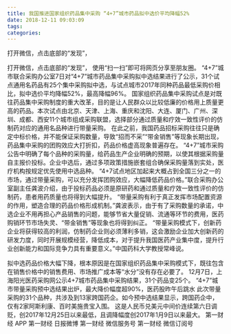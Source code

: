 ```yaml
---
title: 我国推进国家组织药品集中采购 “4+7”城市药品拟中选价平均降幅52%
date: 2018-12-11 09:03:09
tags: 
categories: 
---
```

打开微信，点击底部的“发现”，
<!-- more -->
打开微信，点击底部的“发现”，
使用“扫一扫”即可将网页分享至朋友圈。
“4+7”城市联合采购办公室7日对“4+7”城市药品集中采购拟中选结果进行了公示，31个试点通用名药品有25个集中采购拟中选，与试点城市2017年同种药品最低采购价相比，拟中选价平均降幅52%，最高降幅96%。
国家组织药品集中采购试点是对既往药品集中采购制度的重大改革，目的是让人民群众以比较低廉的价格用上质量更高的药品。本次试点由北京、天津、上海、重庆和沈阳、大连、厦门、广州、深圳、成都、西安11个城市组成采购联盟，选择部分通过质量和疗效一致性评价的仿制药对应的通用名品种进行带量采购。
在此之前，我国药品招标采购往往只是确定中标价格，并不能保证采购数量，导致“招而不采”“带金销售”等现象长期出现，药品集中采购的团购效应大打折扣，药品价格虚高现象普遍存在。
“4+7”城市采购公告中明确了每个品种的采购量，给药品生产企业明确的预期，以使其根据采购量自主报价投标。企业中选后，通过多项政策措施嵌套组合确保采购量落到实处，医疗机构按规定优先使用中选品种。
“4+7试点地区加起来大概占到全国三分之一的市场，通过带量采购，可以充分发挥团购效应，大幅降低药品价格。”联合采购办公室副主任龚波介绍，由于投标药品必须是原研药和通过质量和疗效一致性评价的仿制药，患者用药质量也将得到大幅提升。
“带量采购有利于真正发挥市场配置资源的作用，塑造合理的药品价格形成机制。”龚波表示，由于有了采购数量的承诺，中选企业不用再担心产品销售的问题，能够节省大量促销、流通等环节的费用，医药购销环节市场失灵、“带金销售”等现象也将得到纠正。
“带量采购模式下，创新药企业将获得较高的利润，仿制药企业则必须薄利多销，这会激励企业加大创新药的研发力度，同时开展规模经营，降低成本，对于提升我国医药产业集中度，提升行业创新能力和国际竞争力具有重要意义。”中国药科大学教授常峰说。
 
 
拟中选药品价格大幅下降，根本原因是在国家组织药品集中采购模式下，既往包含在销售价格中的销售费用、市场推广成本等“水分”没有存在必要了。
12月7日，上海阳光医药采购网公示4+7城市药品集中采购结果，31个药品变25个。
“4+7”城市带量采购预中选结果出炉，最大降价幅度超90%，医药股昨午后跳水
此次带量采购的31个品种，共涉及到13家跨国药企。如今预中选结果显示，跨国药企中，仅有2家阿斯利康、百时美施贵宝入围。
这是人民币兑美元中间价连续第六日调贬，创2017年12月25日以来最低，且调降幅度创2017年1月9日以来最大。
第一财经
APP
第一财经
日报微博
第一财经
微信服务号
第一财经
微信订阅号
